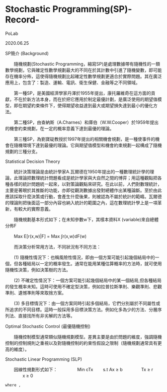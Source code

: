 # Stochastic Programming(SP)-Record-


PoLab

2020.06.25


SP簡介 (Background)


　　隨機規劃(Stochastic Programming，縮寫SP)是處理數據帶有隨機性的一類數學規劃，它與確定性數學規劃最大的不同在於其計數中引進了隨機變數，即可能存在機率分佈，這使得隨機規劃比起確定性數學規劃更適合於實際問題。其在廣泛應用上，包含了：製造、運輸、電訊、衛生保健、金融等之不同領域。

　　第一種SP，是美國經濟學家丹澤於1955年提出，康托羅維奇在這方面的貢獻，不在於新方法本身，而在於把它應用於制定最優計劃，是廣泛使用的期望值模型，即在期望約束條件下，使得期望收益達到最大或期望損失達到最小的優化方法。

　　第二種SP，由查納斯（A.Charnes）和庫伯（W.W.Cooper）於1959年提出的機會約束規劃，在一定的概率意義下達到最優的理論。

　　第三種SP，為劉寶碇教授於1997年提出的相關機會規劃，是一種使事件的機會在隨機環境下達到最優的理論。它與期望值模型和機會約束規劃一起構成了隨機規劃的三種分支。

Statistical Decision Theory

　　統計決策理論是由統計學家A.瓦爾德在1950年提出的一種數理統計學的理論，此理論把數理統計問題看成是統計學家與大自然之間的博弈；用這種觀點把各種各樣的統計問題統一起來，以對策論觀點來研究。在此以前，人們對數理統計，主要是著眼於其推斷的功能，亦即從觀測數據出發對總體作出某種論斷。至於由此應該採取什麼決策或行動，會產生什麼後果，則被認為不屬於統計的範疇。瓦爾德的理論則把後面這一部分內容也納入統計的範圍之內，這在數理統計學上是一項革新，有較大的實際意義。

　　隨機規劃基本形式如下；在未知參數w下，其樣本資料X (variable)來自總體分佈F

　　Max E[r(x,w)|F] = Max ∫r(x,w)dF(w)



　　而決策分析常用方法，不同狀況有不同方法：

　　(1)	隨機性情況下：也稱風險性情況，即由一個方案可能引起幾個結局中的一個，但各種結局以一定的概率發生。通常在能用某種估算概率的方法時，就可使用隨機性決策，例如決策樹的方法。
  
　　(2) 不確定性情況下：一個方案可能引起幾個結局中的某一個結局,但各種結局的發生概率未知。這時可使用不確定型決策，例如拉普拉斯準則、樂觀準則、悲觀準則、遺憾準則等來取捨方案。
  
　　(3)	多目標情況下：由一個方案同時引起多個結局，它們分別屬於不同屬性或所追求的不同目標。這時一般採用多目標決策方法。例如化多為少的方法、分層序列法、直接找所有非劣解的方法等。


Optimal Stochastic Control (最優隨機控制)

　　隨機控制模型通常類似隨機規劃模型。差異主要是由於問題的維度，強調隨機控制的控制規則之重視以及對隨機控制的約束性假設之限制（隨機規劃通常具有更高的維度）。

Stochastic Linear Programming (SLP)

　　因線性規劃形式如下：
　　
　　Min cTx
　　s.t  Ax ≥ b
 　　　　Tx ≥ r
 　　　　x ≥ 0
     
    where , 
    

